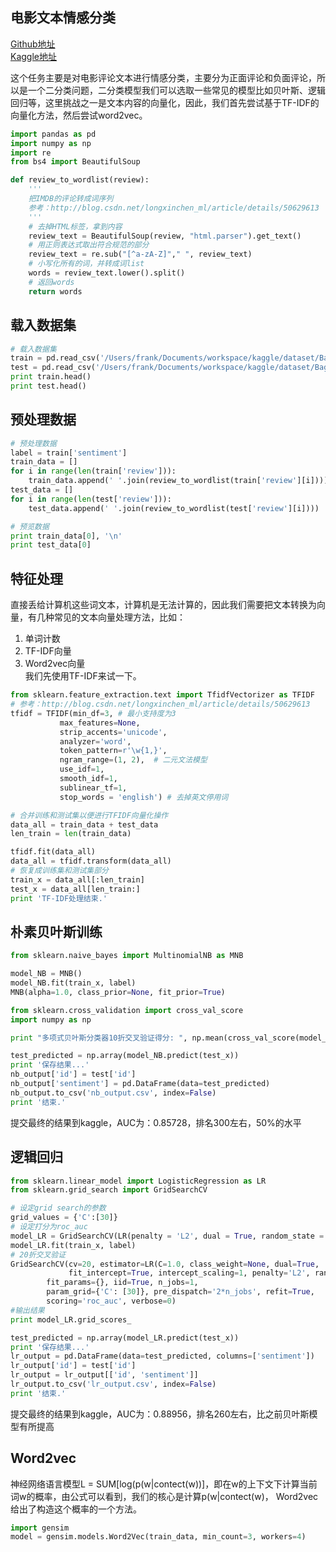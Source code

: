 
## 电影文本情感分类

[Github地址](https://github.com/lijingpeng/kaggle/tree/master/competitions/Bag_of_Words)  
[Kaggle地址](https://www.kaggle.com/c/word2vec-nlp-tutorial/)

这个任务主要是对电影评论文本进行情感分类，主要分为正面评论和负面评论，所以是一个二分类问题，二分类模型我们可以选取一些常见的模型比如贝叶斯、逻辑回归等，这里挑战之一是文本内容的向量化，因此，我们首先尝试基于TF-IDF的向量化方法，然后尝试word2vec。


```python
import pandas as pd
import numpy as np
import re 
from bs4 import BeautifulSoup

def review_to_wordlist(review):
    '''
    把IMDB的评论转成词序列
    参考：http://blog.csdn.net/longxinchen_ml/article/details/50629613
    '''
    # 去掉HTML标签，拿到内容
    review_text = BeautifulSoup(review, "html.parser").get_text()
    # 用正则表达式取出符合规范的部分
    review_text = re.sub("[^a-zA-Z]"," ", review_text)
    # 小写化所有的词，并转成词list
    words = review_text.lower().split()
    # 返回words
    return words
```

## 载入数据集


```python
# 载入数据集
train = pd.read_csv('/Users/frank/Documents/workspace/kaggle/dataset/Bag_of_Words_Meets_Bags_of_Popcorn/labeledTrainData.tsv', header=0, delimiter="\t")
test = pd.read_csv('/Users/frank/Documents/workspace/kaggle/dataset/Bag_of_Words_Meets_Bags_of_Popcorn/testData.tsv', header=0, delimiter="\t")
print train.head()
print test.head()
```

## 预处理数据


```python
# 预处理数据
label = train['sentiment']
train_data = []
for i in range(len(train['review'])):
    train_data.append(' '.join(review_to_wordlist(train['review'][i])))
test_data = []
for i in range(len(test['review'])):
    test_data.append(' '.join(review_to_wordlist(test['review'][i])))

# 预览数据
print train_data[0], '\n'
print test_data[0]
```

## 特征处理
直接丢给计算机这些词文本，计算机是无法计算的，因此我们需要把文本转换为向量，有几种常见的文本向量处理方法，比如：
1. 单词计数  
2. TF-IDF向量  
3. Word2vec向量  
我们先使用TF-IDF来试一下。


```python
from sklearn.feature_extraction.text import TfidfVectorizer as TFIDF
# 参考：http://blog.csdn.net/longxinchen_ml/article/details/50629613
tfidf = TFIDF(min_df=3, # 最小支持度为3
           max_features=None, 
           strip_accents='unicode', 
           analyzer='word',
           token_pattern=r'\w{1,}', 
           ngram_range=(1, 2),  # 二元文法模型
           use_idf=1,
           smooth_idf=1,
           sublinear_tf=1, 
           stop_words = 'english') # 去掉英文停用词

# 合并训练和测试集以便进行TFIDF向量化操作
data_all = train_data + test_data
len_train = len(train_data)

tfidf.fit(data_all)
data_all = tfidf.transform(data_all)
# 恢复成训练集和测试集部分
train_x = data_all[:len_train] 
test_x = data_all[len_train:]
print 'TF-IDF处理结束.'
```

## 朴素贝叶斯训练


```python
from sklearn.naive_bayes import MultinomialNB as MNB

model_NB = MNB()
model_NB.fit(train_x, label) 
MNB(alpha=1.0, class_prior=None, fit_prior=True)

from sklearn.cross_validation import cross_val_score
import numpy as np

print "多项式贝叶斯分类器10折交叉验证得分: ", np.mean(cross_val_score(model_NB, train_x, label, cv=10, scoring='roc_auc'))
```


```python
test_predicted = np.array(model_NB.predict(test_x))
print '保存结果...'
nb_output['id'] = test['id']
nb_output['sentiment'] = pd.DataFrame(data=test_predicted)
nb_output.to_csv('nb_output.csv', index=False)
print '结束.'
```

提交最终的结果到kaggle，AUC为：0.85728，排名300左右，50%的水平

## 逻辑回归


```python
from sklearn.linear_model import LogisticRegression as LR
from sklearn.grid_search import GridSearchCV

# 设定grid search的参数
grid_values = {'C':[30]}  
# 设定打分为roc_auc
model_LR = GridSearchCV(LR(penalty = 'L2', dual = True, random_state = 0), grid_values, scoring = 'roc_auc', cv = 20) 
model_LR.fit(train_x, label)
# 20折交叉验证
GridSearchCV(cv=20, estimator=LR(C=1.0, class_weight=None, dual=True, 
             fit_intercept=True, intercept_scaling=1, penalty='L2', random_state=0, tol=0.0001),
        fit_params={}, iid=True, n_jobs=1,
        param_grid={'C': [30]}, pre_dispatch='2*n_jobs', refit=True,
        scoring='roc_auc', verbose=0)
#输出结果
print model_LR.grid_scores_
```


```python
test_predicted = np.array(model_LR.predict(test_x))
print '保存结果...'
lr_output = pd.DataFrame(data=test_predicted, columns=['sentiment'])
lr_output['id'] = test['id']
lr_output = lr_output[['id', 'sentiment']]
lr_output.to_csv('lr_output.csv', index=False)
print '结束.'
```

提交最终的结果到kaggle，AUC为：0.88956，排名260左右，比之前贝叶斯模型有所提高

## Word2vec
神经网络语言模型L = SUM[log(p(w|contect(w))]，即在w的上下文下计算当前词w的概率，由公式可以看到，我们的核心是计算p(w|contect(w)， Word2vec给出了构造这个概率的一个方法。


```python
import gensim
model = gensim.models.Word2Vec(train_data, min_count=3, workers=4)
```


```python

```
